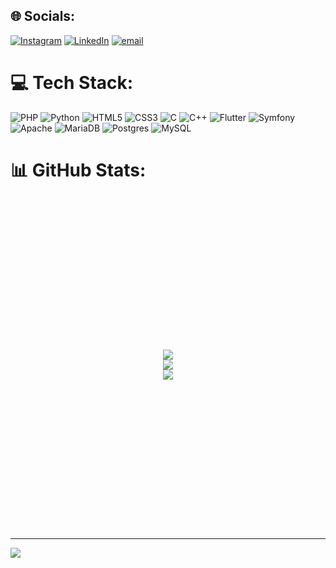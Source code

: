 
## 🌐 Socials:
[![Instagram](https://img.shields.io/badge/Instagram-%23E4405F.svg?logo=Instagram&logoColor=white)](https://instagram.com/louis.besle) [![LinkedIn](https://img.shields.io/badge/LinkedIn-%230077B5.svg?logo=linkedin&logoColor=white)](https://linkedin.com/in/louis-besle) [![email](https://img.shields.io/badge/Email-D14836?logo=gmail&logoColor=white)](mailto:louisbesle.sup@gmail.com) 

# 💻 Tech Stack:
![PHP](https://img.shields.io/badge/php-%23777BB4.svg?style=for-the-badge&logo=php&logoColor=white) ![Python](https://img.shields.io/badge/python-3670A0?style=for-the-badge&logo=python&logoColor=ffdd54) ![HTML5](https://img.shields.io/badge/html5-%23E34F26.svg?style=for-the-badge&logo=html5&logoColor=white) ![CSS3](https://img.shields.io/badge/css3-%231572B6.svg?style=for-the-badge&logo=css3&logoColor=white) ![C](https://img.shields.io/badge/c-%2300599C.svg?style=for-the-badge&logo=c&logoColor=white) ![C++](https://img.shields.io/badge/c++-%2300599C.svg?style=for-the-badge&logo=c%2B%2B&logoColor=white) ![Flutter](https://img.shields.io/badge/Flutter-%2302569B.svg?style=for-the-badge&logo=Flutter&logoColor=white) ![Symfony](https://img.shields.io/badge/symfony-%23000000.svg?style=for-the-badge&logo=symfony&logoColor=white) ![Apache](https://img.shields.io/badge/apache-%23D42029.svg?style=for-the-badge&logo=apache&logoColor=white) ![MariaDB](https://img.shields.io/badge/MariaDB-003545?style=for-the-badge&logo=mariadb&logoColor=white) ![Postgres](https://img.shields.io/badge/postgres-%23316192.svg?style=for-the-badge&logo=postgresql&logoColor=white) ![MySQL](https://img.shields.io/badge/mysql-4479A1.svg?style=for-the-badge&logo=mysql&logoColor=white)
# 📊 GitHub Stats:

<p align="center" style="padding: 15rem;">
  <img src="https://github-readme-stats.vercel.app/api?username=louis-besle&theme=dark&hide_border=false&include_all_commits=false&count_private=false"/><br/>
  <img src="https://nirzak-streak-stats.vercel.app/?user=louis-besle&theme=dark&hide_border=false"/><br/>
  <img src="https://github-readme-stats.vercel.app/api/top-langs/?username=louis-besle&theme=dark&hide_border=false&include_all_commits=false&count_private=false&layout=compact"/>
</p>

---
[![](https://visitcount.itsvg.in/api?id=louis-besle&icon=9&color=12)](https://visitcount.itsvg.in)
